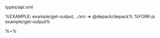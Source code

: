 <typedef name="getOutput" noArgTypesInToc>types/api.xml</typedef>

%EXAMPLE: example/get-output, ../src => @depack/depack%
%FORK-js example/get-output%

%~%